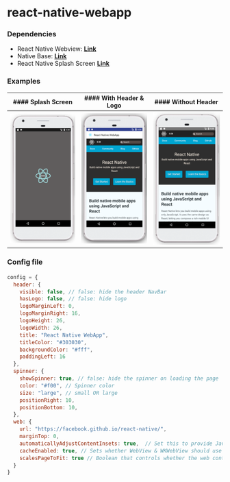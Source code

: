 # react-native-webapp

### Dependencies
- React Native Webview: **[Link](https://github.com/react-native-community/react-native-webview/)**
- Native Base: **[Link](http://nativebase.io/)**
- React Native Splash Screen **[Link](https://github.com/crazycodeboy/react-native-splash-screen)**

### Examples

|#### Splash Screen|#### With Header & Logo|#### Without Header|
| --- | --- | --- |
|![](screenshots/rnwa-splash-screen.png) | ![](screenshots/rnwa-with-header.png) | ![](screenshots/rnwa-without-header.png)|

### Config file
``` javascript
config = {
  header: {
    visible: false, // false: hide the header NavBar
    hasLogo: false, // false: hide logo
    logoMarginLeft: 0,
    logoMarginRight: 16,
    logoHeight: 26,
    logoWidth: 26,
    title: "React Native WebApp",
    titleColor: "#303030",
    backgroundColor: "#fff",
    paddingLeft: 16
  },
  spinner: {
    showSpinner: true, // false: hide the spinner on loading the page
    color: "#f00", // Spinner color
    size: "large", // small OR large
    positionRight: 10,
    positionBottom: 10,
  },
  web: {
    url: "https://facebook.github.io/react-native/",
    marginTop: 0,
    automaticallyAdjustContentInsets: true,  // Set this to provide JavaScript that will be injected into the web page when the view loads. Make sure the string evaluates to a valid type (true works) and doesn't otherwise throw an exception.
    cacheEnabled: true, // Sets whether WebView & WKWebView should use browser caching.
    scalesPageToFit: true // Boolean that controls whether the web content is scaled to fit the view and enables the user to change the scale.
  }
}
```
